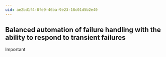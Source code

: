 ```yaml
---
uid: ae2bd1f4-8fe9-46ba-9e23-18c01d5b2e40
---
```

## Balanced automation of failure handling with the ability to respond to transient failures

> [!IMPORTANT]
> 

